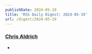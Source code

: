```yaml
---
publishDate: 2024-05-19
title: 'RSS Daily Digest: 2024-05-19'
url: /digest/2024-05-19
---
```


### [Chris Aldrich](https://boffosocko.com/)

  * [](https://boffosocko.com/2024/05/18/55823049/)
  
